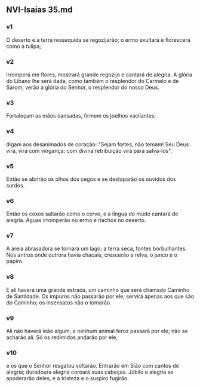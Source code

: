## NVI-Isaías 35.md
### v1
 O deserto e a terra ressequida se regozijarão; o ermo exultará e florescerá como a tulipa;
### v2
 irromperá em flores, mostrará grande regozijo e cantará de alegria. A glória do Líbano lhe será dada, como também o resplendor do Carmelo e de Sarom; verão a glória do Senhor, o resplendor do nosso Deus.
### v3
 Fortaleçam as mãos cansadas, firmem os joelhos vacilantes;
### v4
 digam aos desanimados de coração: "Sejam fortes, não temam! Seu Deus virá, virá com vingança; com divina retribuição virá para salvá-los".
### v5
 Então se abrirão os olhos dos cegos e se destaparão os ouvidos dos surdos.
### v6
 Então os coxos saltarão como o cervo, e a língua do mudo cantará de alegria. Águas irromperão no ermo e riachos no deserto.
### v7
 A areia abrasadora se tornará um lago; a terra seca, fontes borbulhantes. Nos antros onde outrora havia chacais, crescerão a relva, o junco e o papiro.
### v8
 E ali haverá uma grande estrada, um caminho que será chamado Caminho de Santidade. Os impuros não passarão por ele; servirá apenas aos que são do Caminho; os insensatos não o tomarão.
### v9
 Ali não haverá leão algum, e nenhum animal feroz passará por ele; não se acharão ali. Só os redimidos andarão por ele,
### v10
 e os que o Senhor resgatou voltarão. Entrarão em Sião com cantos de alegria; duradoura alegria coroará suas cabeças. Júbilo e alegria se apoderarão deles, e a tristeza e o suspiro fugirão.
